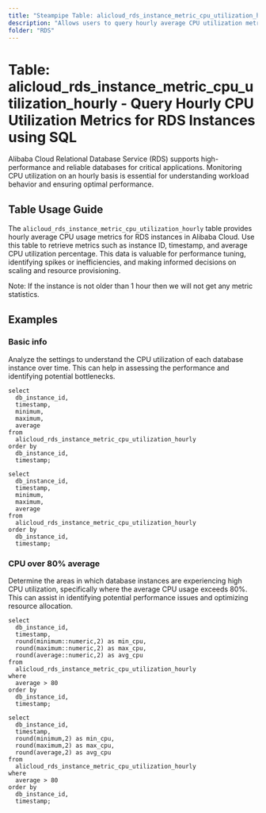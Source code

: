 ```yaml
---
title: "Steampipe Table: alicloud_rds_instance_metric_cpu_utilization_hourly - Query Hourly CPU Utilization Metrics for RDS Instances using SQL"
description: "Allows users to query hourly average CPU utilization metrics for Alibaba Cloud RDS instances, including instance ID, timestamp, and CPU usage percentage."
folder: "RDS"
---
```


# Table: alicloud_rds_instance_metric_cpu_utilization_hourly - Query Hourly CPU Utilization Metrics for RDS Instances using SQL

Alibaba Cloud Relational Database Service (RDS) supports high-performance and reliable databases for critical applications. Monitoring CPU utilization on an hourly basis is essential for understanding workload behavior and ensuring optimal performance.

## Table Usage Guide

The `alicloud_rds_instance_metric_cpu_utilization_hourly` table provides hourly average CPU usage metrics for RDS instances in Alibaba Cloud. Use this table to retrieve metrics such as instance ID, timestamp, and average CPU utilization percentage. This data is valuable for performance tuning, identifying spikes or inefficiencies, and making informed decisions on scaling and resource provisioning.

Note: If the instance is not older than 1 hour then we will not get any metric statistics.

## Examples

### Basic info
Analyze the settings to understand the CPU utilization of each database instance over time. This can help in assessing the performance and identifying potential bottlenecks.

```sql+postgres
select
  db_instance_id,
  timestamp,
  minimum,
  maximum,
  average
from
  alicloud_rds_instance_metric_cpu_utilization_hourly
order by
  db_instance_id,
  timestamp;
```

```sql+sqlite
select
  db_instance_id,
  timestamp,
  minimum,
  maximum,
  average
from
  alicloud_rds_instance_metric_cpu_utilization_hourly
order by
  db_instance_id,
  timestamp;
```

### CPU over 80% average
Determine the areas in which database instances are experiencing high CPU utilization, specifically where the average CPU usage exceeds 80%. This can assist in identifying potential performance issues and optimizing resource allocation.

```sql+postgres
select
  db_instance_id,
  timestamp,
  round(minimum::numeric,2) as min_cpu,
  round(maximum::numeric,2) as max_cpu,
  round(average::numeric,2) as avg_cpu
from
  alicloud_rds_instance_metric_cpu_utilization_hourly
where
  average > 80
order by
  db_instance_id,
  timestamp;
```

```sql+sqlite
select
  db_instance_id,
  timestamp,
  round(minimum,2) as min_cpu,
  round(maximum,2) as max_cpu,
  round(average,2) as avg_cpu
from
  alicloud_rds_instance_metric_cpu_utilization_hourly
where
  average > 80
order by
  db_instance_id,
  timestamp;
```